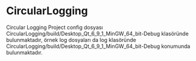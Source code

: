 # CircularLogging
Circular Logging Project
config dosyası CircularLogging/build/Desktop_Qt_6_9_1_MinGW_64_bit-Debug klasöründe bulunmaktadır, örnek log dosyaları da log klasöründe CircularLogging/build/Desktop_Qt_6_9_1_MinGW_64_bit-Debug konumunda bulunmaktadır.
